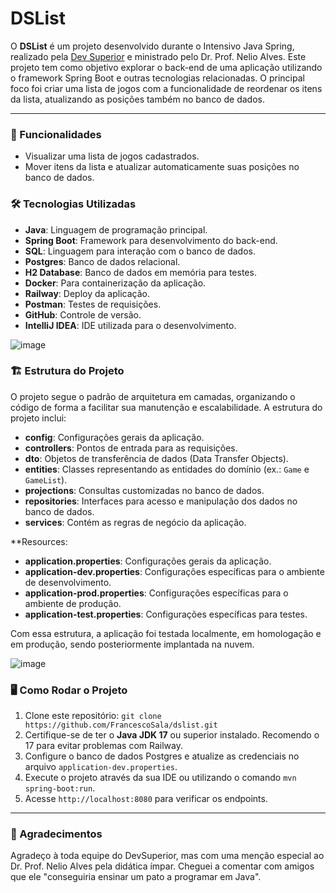 # DSList

O **DSList** é um projeto desenvolvido durante o Intensivo Java Spring, realizado pela [Dev Superior](https://devsuperior.com.br) e ministrado pelo Dr. Prof. Nelio Alves. Este projeto tem como objetivo explorar o back-end de uma aplicação utilizando o framework Spring Boot e outras tecnologias relacionadas. O principal foco foi criar uma lista de jogos com a funcionalidade de reordenar os itens da lista, atualizando as posições também no banco de dados.

---

### 🚀 Funcionalidades
- Visualizar uma lista de jogos cadastrados.
- Mover itens da lista e atualizar automaticamente suas posições no banco de dados.

### 🛠️ Tecnologias Utilizadas
- **Java**: Linguagem de programação principal.
- **Spring Boot**: Framework para desenvolvimento do back-end.
- **SQL**: Linguagem para interação com o banco de dados.
- **Postgres**: Banco de dados relacional.
- **H2 Database**: Banco de dados em memória para testes.
- **Docker**: Para containerização da aplicação.
- **Railway**: Deploy da aplicação.
- **Postman**: Testes de requisições.
- **GitHub**: Controle de versão.
- **IntelliJ IDEA**: IDE utilizada para o desenvolvimento.

![image](https://github.com/user-attachments/assets/02487af8-1f9c-4f77-a401-019bed2105cf)


### 🏗️ Estrutura do Projeto
O projeto segue o padrão de arquitetura em camadas, organizando o código de forma a facilitar sua manutenção e escalabilidade. A estrutura do projeto inclui:
- **config**: Configurações gerais da aplicação.
- **controllers**: Pontos de entrada para as requisições.
- **dto**: Objetos de transferência de dados (Data Transfer Objects).
- **entities**: Classes representando as entidades do domínio (ex.: `Game` e `GameList`).
- **projections**: Consultas customizadas no banco de dados.
- **repositories**: Interfaces para acesso e manipulação dos dados no banco de dados.
- **services**: Contém as regras de negócio da aplicação.

**Resources:
- **application.properties**: Configurações gerais da aplicação.
- **application-dev.properties**: Configurações específicas para o ambiente de desenvolvimento.
- **application-prod.properties**: Configurações específicas para o ambiente de produção.
- **application-test.properties**: Configurações específicas para testes.

Com essa estrutura, a aplicação foi testada localmente, em homologação e em produção, sendo posteriormente implantada na nuvem.

![image](https://github.com/user-attachments/assets/861b6241-fe6e-42be-bdf6-c0b98dbdae26)

### 🖥️ Como Rodar o Projeto
1. Clone este repositório: `git clone https://github.com/FrancescoSala/dslist.git`
2. Certifique-se de ter o **Java JDK 17** ou superior instalado. Recomendo o 17 para evitar problemas com Railway.
3. Configure o banco de dados Postgres e atualize as credenciais no arquivo `application-dev.properties`.
4. Execute o projeto através da sua IDE ou utilizando o comando `mvn spring-boot:run`.
5. Acesse `http://localhost:8080` para verificar os endpoints.

---

### 🤝 Agradecimentos
Agradeço à toda equipe do DevSuperior, mas com uma menção especial ao Dr. Prof. Nelio Alves pela didática ímpar. Cheguei a comentar com amigos que ele "conseguiria ensinar um pato a programar em Java".
